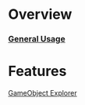 # Overview
### [General Usage](https://github.com/ShinyHobo/BG3-Modders-Multitool/wiki/General-Usage)

# Features
[GameObject Explorer](https://github.com/ShinyHobo/BG3-Modders-Multitool/wiki/GameObject-Explorer)